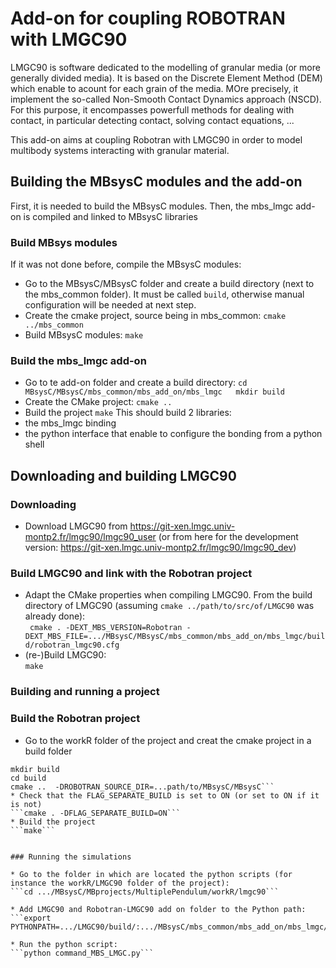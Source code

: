 # Add-on for coupling ROBOTRAN with LMGC90

LMGC90 is software dedicated to the modelling of granular media (or more
generally divided media). It is based on the Discrete Element Method 
(DEM) which enable to acount for each grain of the media. MOre precisely,
it implement the so-called Non-Smooth Contact Dynamics approach (NSCD).
For this purpose, it encompasses powerfull methods for dealing with contact,
in particular detecting contact, solving contact equations, ...  

This add-on aims at coupling Robotran with LMGC90 in order to model
multibody systems interacting with granular material.


## Building the MBsysC modules and the add-on

First, it is needed to build the MBsysC modules. Then, the mbs_lmgc add-on
is compiled and linked to MBsysC libraries

### Build MBsys modules
If it was not done before, compile the MBsysC modules:
* Go to the MBsysC/MBsysC folder and create a build directory (next to the mbs_common folder).
It must be called `build`, otherwise manual configuration will be needed at next step.
* Create the cmake project, source being in mbs_common: `cmake ../mbs_common`
* Build MBsysC modules: `make`

### Build the mbs_lmgc add-on
* Go to te add-on folder and create a build directory:
 `cd MBsysC/MBsysC/mbs_common/mbs_add_on/mbs_lmgc  
  mkdir build`
* Create the CMake project: `cmake ..`
* Build the project `make`
This should build 2 libraries:
 * the mbs_lmgc binding
 * the python interface that enable to configure the bonding from a python shell

## Downloading and building LMGC90

### Downloading 
 * Download LMGC90 from https://git-xen.lmgc.univ-montp2.fr/lmgc90/lmgc90_user
   (or from here for the development version: 
   https://git-xen.lmgc.univ-montp2.fr/lmgc90/lmgc90_dev)


### Build LMGC90 and link with the Robotran project

 * Adapt the CMake properties when compiling LMGC90. From the build
   directory of LMGC90 (assuming `cmake ../path/to/src/of/LMGC90` was
   already done):  
  ` cmake . -DEXT_MBS_VERSION=Robotran -DEXT_MBS_FILE=.../MBsysC/MBsysC/mbs_common/mbs_add_on/mbs_lmgc/build/robotran_lmgc90.cfg`
 * (re-)Build LMGC90:  
  `make`
 
### Building and running a project

### Build the Robotran project

* Go to the workR folder of the project and creat the cmake project in a
build folder  
```cd .../MBsysC/MBprojects/MultiplePendulum/workR 
mkdir build  
cd build  
cmake ..  -DROBOTRAN_SOURCE_DIR=...path/to/MBsysC/MBsysC```
* Check that the FLAG_SEPARATE_BUILD is set to ON (or set to ON if it is not)
```cmake . -DFLAG_SEPARATE_BUILD=ON```
* Build the project
```make```

   
### Running the simulations

* Go to the folder in which are located the python scripts (for
instance the workR/LMGC90 folder of the project):  
```cd .../MBsysC/MBprojects/MultiplePendulum/workR/lmgc90```

* Add LMGC90 and Robotran-LMGC90 add on folder to the Python path:  
```export PYTHONPATH=.../LMGC90/build/:.../MBsysC/mbs_common/mbs_add_on/mbs_lmgc/build```

* Run the python script:  
```python command_MBS_LMGC.py```
